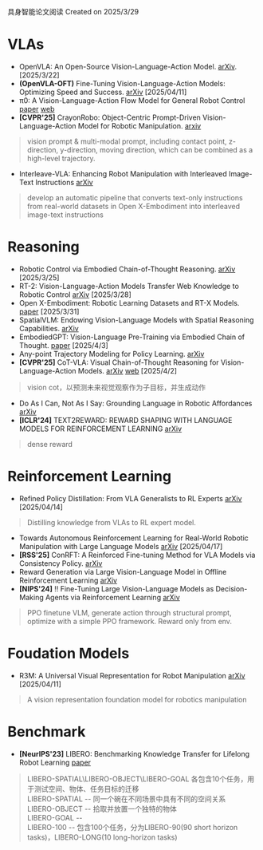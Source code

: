 具身智能论文阅读
Created on 2025/3/29

# VLAs
- OpenVLA: An Open-Source Vision-Language-Action Model. [arXiv](https://arxiv.org/pdf/2406.09246). [2025/3/22]
- **(OpenVLA-OFT)** Fine-Tuning Vision-Language-Action Models: Optimizing Speed and Success. [arXiv](https://arxiv.org/html/2502.19645v1) [2025/04/11]
- π0: A Vision-Language-Action Flow Model for General Robot Control [paper](https://www.physicalintelligence.company/download/pi0.pdf) [web](https://www.physicalintelligence.company/blog/pi0)
- **[CVPR'25]** CrayonRobo: Object-Centric Prompt-Driven Vision-Language-Action Model for Robotic Manipulation. [arxiv](https://arxiv.org/pdf/2505.02166)
> vision prompt & multi-modal prompt, including contact point, z-direction, y-direction, moving direction, which can be combined as a high-level trajectory.
- Interleave-VLA: Enhancing Robot Manipulation with Interleaved Image-Text Instructions [arXiv](https://arxiv.org/pdf/2505.02152)
> develop an automatic pipeline that converts text-only instructions from real-world datasets in Open X-Embodiment into interleaved image-text instructions

# Reasoning
- Robotic Control via Embodied Chain-of-Thought Reasoning. [arXiv](https://arxiv.org/pdf/2407.08693) [2025/3/25]
- RT-2: Vision-Language-Action Models Transfer Web Knowledge to Robotic Control [arXiv](https://arxiv.org/pdf/2307.15818) [2025/3/28]
- Open X-Embodiment: Robotic Learning Datasets and RT-X Models. [paper](https://openreview.net/pdf?id=zraBtFgxT0) [2025/3/31]
- SpatialVLM: Endowing Vision-Language Models with Spatial Reasoning Capabilities. [arXiv](https://arxiv.org/pdf/2401.12168)
- EmbodiedGPT: Vision-Language Pre-Training via Embodied Chain of Thought. [paper](https://proceedings.neurips.cc/paper_files/paper/2023/file/4ec43957eda1126ad4887995d05fae3b-Paper-Conference.pdf) [2025/4/3]
- Any-point Trajectory Modeling for Policy Learning. [arXiv](https://arxiv.org/pdf/2401.00025)
- **[CVPR'25]** CoT-VLA: Visual Chain-of-Thought Reasoning for Vision-Language-Action Models. [arXiv](https://arxiv.org/pdf/2503.22020) [web](https://cot-vla.github.io/) [2025/4/2]
> vision cot，以预测未来视觉观察作为子目标，并生成动作
- Do As I Can, Not As I Say: Grounding Language in Robotic Affordances [arXiv](https://arxiv.org/pdf/2204.01691)
- **[ICLR'24]** TEXT2REWARD: REWARD SHAPING WITH LANGUAGE MODELS FOR REINFORCEMENT LEARNING [arXiv](https://arxiv.org/pdf/2309.11489)
> dense reward

# Reinforcement Learning
- Refined Policy Distillation: From VLA Generalists to RL Experts [arXiv](https://arxiv.org/pdf/2503.05833) [2025/04/14]
> Distilling knowledge from VLAs to RL expert model.
- Towards Autonomous Reinforcement Learning for Real-World Robotic Manipulation with Large Language Models [arXiv](https://arxiv.org/pdf/2503.04280?) [2025/04/17]
- **[RSS'25]** ConRFT: A Reinforced Fine-tuning Method for VLA Models via Consistency Policy. [arXiv](https://arxiv.org/pdf/2502.05450)
- Reward Generation via Large Vision-Language Model in Offline Reinforcement Learning [arXiv](https://arxiv.org/pdf/2504.08772v1)
- **[NIPS'24]** !! Fine-Tuning Large Vision-Language Models as Decision-Making Agents via Reinforcement Learning [arXiv](https://proceedings.neurips.cc/paper_files/paper/2024/file/c848b7d3adc08fcd0bf1df3101ba6728-Paper-Conference.pdf)
> PPO finetune VLM, generate action through structural prompt, optimize with a simple PPO framework. Reward only from env.

# Foudation Models
- R3M: A Universal Visual Representation for Robot Manipulation [arXiv](https://arxiv.org/pdf/2203.12601) [2025/04/11]
> A vision representation foundation model for robotics manipulation

# Benchmark
- **[NeurIPS'23]** LIBERO: Benchmarking Knowledge Transfer for Lifelong Robot Learning [paper](https://proceedings.neurips.cc/paper_files/paper/2023/file/8c3c666820ea055a77726d66fc7d447f-Paper-Datasets_and_Benchmarks.pdf)
> LIBERO-SPATIAL\LIBERO-OBJECT\LIBERO-GOAL 各包含10个任务，用于测试空间、物体、任务目标的迁移<br>
> LIBERO-SPATIAL -- 同一个碗在不同场景中具有不同的空间关系<br>
> LIBERO-OBJECT -- 拾取并放置一个独特的物体<br>
> LIBERO-GOAL -- <br>
> LIBERO-100 -- 包含100个任务，分为LIBERO-90(90 short horizon tasks)，LIBERO-LONG(10 long-horizon tasks)

